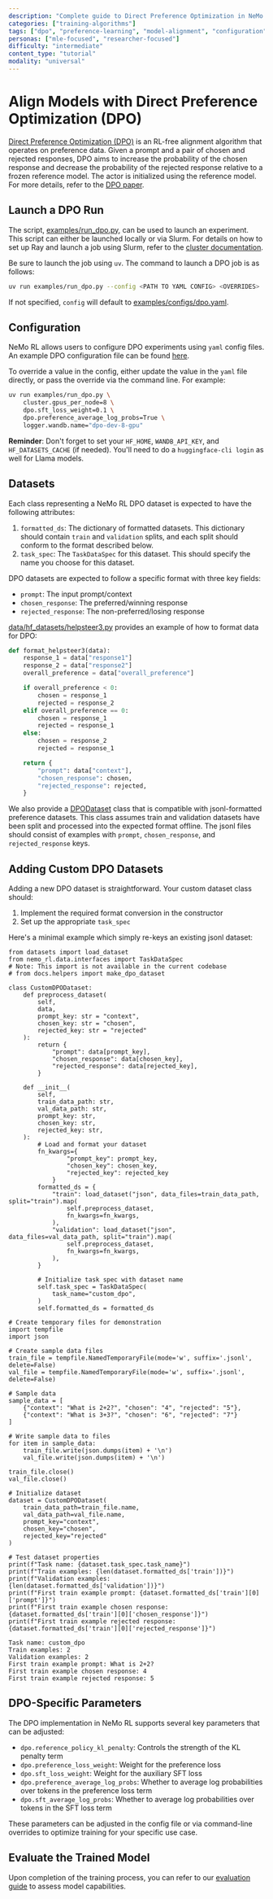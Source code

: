 ```yaml
---
description: "Complete guide to Direct Preference Optimization in NeMo RL including configuration, dataset preparation, and parameter tuning"
categories: ["training-algorithms"]
tags: ["dpo", "preference-learning", "model-alignment", "configuration", "data-preparation", "training-execution"]
personas: ["mle-focused", "researcher-focused"]
difficulty: "intermediate"
content_type: "tutorial"
modality: "universal"
---
```


# Align Models with Direct Preference Optimization (DPO)

[Direct Preference Optimization (DPO)](https://arxiv.org/pdf/2305.18290) is an RL-free alignment algorithm that operates on preference data. Given a prompt and a pair of chosen and rejected responses, DPO aims
to increase the probability of the chosen response and decrease the probability of the rejected response relative to a frozen reference model. The actor is initialized using the reference model. For more details, refer to the
[DPO paper](https://arxiv.org/pdf/2305.18290).

## Launch a DPO Run

The script, [examples/run_dpo.py](../../../examples/run_dpo.py), can be used to launch an experiment. This script can either be launched locally or via Slurm. For details on how to set up Ray and launch a job using Slurm, refer to the [cluster documentation](../../get-started/cluster.md).

Be sure to launch the job using `uv`. The command to launch a DPO job is as follows:
```bash
uv run examples/run_dpo.py --config <PATH TO YAML CONFIG> <OVERRIDES>
```
If not specified, `config` will default to [examples/configs/dpo.yaml](../../../examples/configs/dpo.yaml).

## Configuration

NeMo RL allows users to configure DPO experiments using `yaml` config files. An example DPO configuration file can be found [here](../../../examples/configs/dpo.yaml).

To override a value in the config, either update the value in the `yaml` file directly, or pass the override via the command line. For example:

```bash
uv run examples/run_dpo.py \
    cluster.gpus_per_node=8 \
    dpo.sft_loss_weight=0.1 \
    dpo.preference_average_log_probs=True \
    logger.wandb.name="dpo-dev-8-gpu"
```

**Reminder**: Don't forget to set your `HF_HOME`, `WANDB_API_KEY`, and `HF_DATASETS_CACHE` (if needed). You'll need to do a `huggingface-cli login` as well for Llama models.

## Datasets

Each class representing a NeMo RL DPO dataset is expected to have the following attributes:
1. `formatted_ds`: The dictionary of formatted datasets. This dictionary should contain `train` and `validation` splits, and each split should conform to the format described below.
2. `task_spec`: The `TaskDataSpec` for this dataset. This should specify the name you choose for this dataset.

DPO datasets are expected to follow a specific format with three key fields:
- `prompt`: The input prompt/context
- `chosen_response`: The preferred/winning response
- `rejected_response`: The non-preferred/losing response

[data/hf_datasets/helpsteer3.py](../../../nemo_rl/data/hf_datasets/helpsteer3.py) provides an example of how to format data for DPO:

```python
def format_helpsteer3(data):
    response_1 = data["response1"]
    response_2 = data["response2"]
    overall_preference = data["overall_preference"]

    if overall_preference < 0:
        chosen = response_1
        rejected = response_2
    elif overall_preference == 0:
        chosen = response_1
        rejected = response_1
    else:
        chosen = response_2
        rejected = response_1

    return {
        "prompt": data["context"],
        "chosen_response": chosen,
        "rejected_response": rejected,
    }
```

We also provide a [DPODataset](../../../nemo_rl/data/hf_datasets/dpo.py) class that is compatible with jsonl-formatted preference datasets. This class assumes train and validation datasets have been split and processed into the expected format offline. The jsonl files should consist of examples with `prompt`, `chosen_response`, and `rejected_response` keys.

## Adding Custom DPO Datasets

Adding a new DPO dataset is straightforward. Your custom dataset class should:
1. Implement the required format conversion in the constructor
2. Set up the appropriate `task_spec`

Here's a minimal example which simply re-keys an existing jsonl dataset:

```{testcode}
from datasets import load_dataset
from nemo_rl.data.interfaces import TaskDataSpec
# Note: This import is not available in the current codebase
# from docs.helpers import make_dpo_dataset

class CustomDPODataset:
    def preprocess_dataset(
        self,
        data,
        prompt_key: str = "context",
        chosen_key: str = "chosen",
        rejected_key: str = "rejected"
    ):
        return {
            "prompt": data[prompt_key],
            "chosen_response": data[chosen_key],
            "rejected_response": data[rejected_key],
        }
    
    def __init__(
        self,
        train_data_path: str,
        val_data_path: str,
        prompt_key: str,
        chosen_key: str,
        rejected_key: str,
    ):
        # Load and format your dataset
        fn_kwargs={
                "prompt_key": prompt_key, 
                "chosen_key": chosen_key, 
                "rejected_key": rejected_key
            }
        formatted_ds = {
            "train": load_dataset("json", data_files=train_data_path, split="train").map(
                self.preprocess_dataset, 
                fn_kwargs=fn_kwargs,
            ),
            "validation": load_dataset("json", data_files=val_data_path, split="train").map(
                self.preprocess_dataset, 
                fn_kwargs=fn_kwargs,
            ),
        }
        
        # Initialize task spec with dataset name
        self.task_spec = TaskDataSpec(
            task_name="custom_dpo",
        )
        self.formatted_ds = formatted_ds

# Create temporary files for demonstration
import tempfile
import json

# Create sample data files
train_file = tempfile.NamedTemporaryFile(mode='w', suffix='.jsonl', delete=False)
val_file = tempfile.NamedTemporaryFile(mode='w', suffix='.jsonl', delete=False)

# Sample data
sample_data = [
    {"context": "What is 2+2?", "chosen": "4", "rejected": "5"},
    {"context": "What is 3+3?", "chosen": "6", "rejected": "7"}
]

# Write sample data to files
for item in sample_data:
    train_file.write(json.dumps(item) + '\n')
    val_file.write(json.dumps(item) + '\n')

train_file.close()
val_file.close()

# Initialize dataset
dataset = CustomDPODataset(
    train_data_path=train_file.name,
    val_data_path=val_file.name,
    prompt_key="context",
    chosen_key="chosen",
    rejected_key="rejected"
)

# Test dataset properties
print(f"Task name: {dataset.task_spec.task_name}")
print(f"Train examples: {len(dataset.formatted_ds['train'])}")
print(f"Validation examples: {len(dataset.formatted_ds['validation'])}")
print(f"First train example prompt: {dataset.formatted_ds['train'][0]['prompt']}")
print(f"First train example chosen response: {dataset.formatted_ds['train'][0]['chosen_response']}")
print(f"First train example rejected response: {dataset.formatted_ds['train'][0]['rejected_response']}")
```

```{testoutput}
Task name: custom_dpo
Train examples: 2
Validation examples: 2
First train example prompt: What is 2+2?
First train example chosen response: 4
First train example rejected response: 5
```

## DPO-Specific Parameters

The DPO implementation in NeMo RL supports several key parameters that can be adjusted:

- `dpo.reference_policy_kl_penalty`: Controls the strength of the KL penalty term
- `dpo.preference_loss_weight`: Weight for the preference loss
- `dpo.sft_loss_weight`: Weight for the auxiliary SFT loss
- `dpo.preference_average_log_probs`: Whether to average log probabilities over tokens in the preference loss term
- `dpo.sft_average_log_probs`: Whether to average log probabilities over tokens in the SFT loss term

These parameters can be adjusted in the config file or via command-line overrides to optimize training for your specific use case.

## Evaluate the Trained Model

Upon completion of the training process, you can refer to our [evaluation guide](eval.md) to assess model capabilities.
